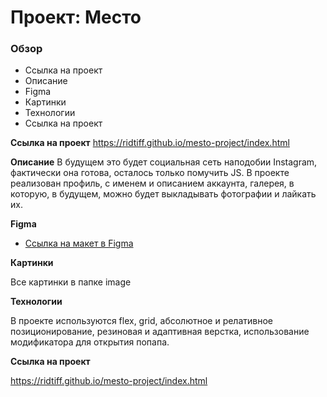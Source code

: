 # Проект: Место

### Обзор
* Ссылка на проект
* Описание
* Figma
* Картинки
* Технологии
* Ссылка на проект

**Ссылка на проект**
https://ridtiff.github.io/mesto-project/index.html

**Описание**
В будущем это будет социальная сеть наподобии Instagram, фактически она готова, осталось только помучить JS. В проекте реализован профиль, с именем и описанием аккаунта, галерея, в которую, в будущем, можно будет выкладывать фотографии и лайкать их.

**Figma**

* [Ссылка на макет в Figma](https://www.figma.com/file/2cn9N9jSkmxD84oJik7xL7/JavaScript.-Sprint-4?node-id=0%3A1)

**Картинки**

Все картинки в папке image

**Технологии**

В проекте используются flex, grid, абсолютное и релативное позиционирование, резиновая и адаптивная верстка, использование модификатора для открытия попапа.

**Ссылка на проект**

https://ridtiff.github.io/mesto-project/index.html
